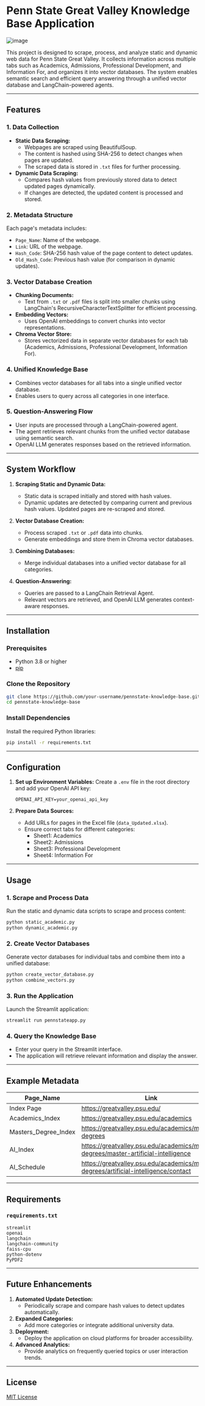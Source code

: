 # **Penn State Great Valley Knowledge Base Application**

![image](https://github.com/user-attachments/assets/50e5cf59-d99a-4743-b3ef-7e196322146a)

This project is designed to scrape, process, and analyze static and dynamic web data for Penn State Great Valley. It collects information across multiple tabs such as Academics, Admissions, Professional Development, and Information For, and organizes it into vector databases. The system enables semantic search and efficient query answering through a unified vector database and LangChain-powered agents.

---

## **Features**

### **1. Data Collection**
- **Static Data Scraping:**
  - Webpages are scraped using BeautifulSoup.
  - The content is hashed using SHA-256 to detect changes when pages are updated.
  - The scraped data is stored in `.txt` files for further processing.
- **Dynamic Data Scraping:**
  - Compares hash values from previously stored data to detect updated pages dynamically.
  - If changes are detected, the updated content is processed and stored.
  
### **2. Metadata Structure**
Each page's metadata includes:
- `Page_Name`: Name of the webpage.
- `Link`: URL of the webpage.
- `Hash_Code`: SHA-256 hash value of the page content to detect updates.
- `Old_Hash_Code`: Previous hash value (for comparison in dynamic updates).

### **3. Vector Database Creation**
- **Chunking Documents:**
  - Text from `.txt` or `.pdf` files is split into smaller chunks using LangChain's RecursiveCharacterTextSplitter for efficient processing.
- **Embedding Vectors:**
  - Uses OpenAI embeddings to convert chunks into vector representations.
- **Chroma Vector Store:**
  - Stores vectorized data in separate vector databases for each tab (Academics, Admissions, Professional Development, Information For).

### **4. Unified Knowledge Base**
- Combines vector databases for all tabs into a single unified vector database.
- Enables users to query across all categories in one interface.

### **5. Question-Answering Flow**
- User inputs are processed through a LangChain-powered agent.
- The agent retrieves relevant chunks from the unified vector database using semantic search.
- OpenAI LLM generates responses based on the retrieved information.

---

## **System Workflow**

1. **Scraping Static and Dynamic Data:**
   - Static data is scraped initially and stored with hash values.
   - Dynamic updates are detected by comparing current and previous hash values. Updated pages are re-scraped and stored.

2. **Vector Database Creation:**
   - Process scraped `.txt` or `.pdf` data into chunks.
   - Generate embeddings and store them in Chroma vector databases.

3. **Combining Databases:**
   - Merge individual databases into a unified vector database for all categories.

4. **Question-Answering:**
   - Queries are passed to a LangChain Retrieval Agent.
   - Relevant vectors are retrieved, and OpenAI LLM generates context-aware responses.

---

## **Installation**

### Prerequisites
- Python 3.8 or higher
- [pip](https://pip.pypa.io/en/stable/)

### Clone the Repository
```bash
git clone https://github.com/your-username/pennstate-knowledge-base.git
cd pennstate-knowledge-base
```

### Install Dependencies
Install the required Python libraries:
```bash
pip install -r requirements.txt
```

---

## **Configuration**

1. **Set up Environment Variables:**
   Create a `.env` file in the root directory and add your OpenAI API key:
   ```plaintext
   OPENAI_API_KEY=your_openai_api_key
   ```

2. **Prepare Data Sources:**
   - Add URLs for pages in the Excel file (`data_Updated.xlsx`).
   - Ensure correct tabs for different categories:
     - Sheet1: Academics
     - Sheet2: Admissions
     - Sheet3: Professional Development
     - Sheet4: Information For

---

## **Usage**

### 1. **Scrape and Process Data**
Run the static and dynamic data scripts to scrape and process content:
```bash
python static_academic.py
python dynamic_academic.py
```

### 2. **Create Vector Databases**
Generate vector databases for individual tabs and combine them into a unified database:
```bash
python create_vector_database.py
python combine_vectors.py
```

### 3. **Run the Application**
Launch the Streamlit application:
```bash
streamlit run pennstateapp.py
```

### 4. **Query the Knowledge Base**
- Enter your query in the Streamlit interface.
- The application will retrieve relevant information and display the answer.

---

## **Example Metadata**
| Page_Name            | Link                                                                                     | Hash_Code                                                   |
|----------------------|------------------------------------------------------------------------------------------|------------------------------------------------------------|
| Index Page           | https://greatvalley.psu.edu/                                                            | 7021854581df7f04044cb9daad0d94eedebe4f580ec3d52feaca49e7c7 |
| Academics_Index      | https://greatvalley.psu.edu/academics                                                    | 3365db13b685a64406eb3258d6d420929da05a121822d39b3d4510bd23 |
| Masters_Degree_Index | https://greatvalley.psu.edu/academics/masters-degrees                                    | ca9542b3fb81492746b6e5184471d5747001b780d72ee736ab29fb73b7 |
| AI_Index             | https://greatvalley.psu.edu/academics/masters-degrees/master-artificial-intelligence     | 01fc0ae98a19b71f0471a1c817a657eb9465be46806385ea61159398a6 |
| AI_Schedule          | https://greatvalley.psu.edu/academics/masters-degrees/artificial-intelligence/contact    | 823732d02a9bee85ecf38a1e5c6c5f80a4a989455a8011cb24d8d47e16 |

---

## **Requirements**

### `requirements.txt`
```plaintext
streamlit
openai
langchain
langchain-community
faiss-cpu
python-dotenv
PyPDF2
```

---

## **Future Enhancements**
1. **Automated Update Detection:**
   - Periodically scrape and compare hash values to detect updates automatically.
2. **Expanded Categories:**
   - Add more categories or integrate additional university data.
3. **Deployment:**
   - Deploy the application on cloud platforms for broader accessibility.
4. **Advanced Analytics:**
   - Provide analytics on frequently queried topics or user interaction trends.

---

## **License**
[MIT License](LICENSE)

